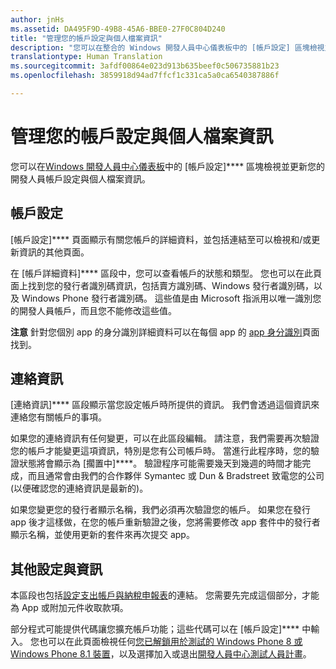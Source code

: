 ```yaml
---
author: jnHs
ms.assetid: DA495F9D-49B8-45A6-BBE0-27F0C804D240
title: "管理您的帳戶設定與個人檔案資訊"
description: "您可以在整合的 Windows 開發人員中心儀表板中的 [帳戶設定] 區塊檢視並更新您的開發人員帳戶設定與個人檔案資訊。"
translationtype: Human Translation
ms.sourcegitcommit: 3afdf00864e023d913b635beef0c506735881b23
ms.openlocfilehash: 3859918d94ad7ffcf1c331ca5a0ca6540387886f

---
```

# 管理您的帳戶設定與個人檔案資訊

您可以在[Windows 開發人員中心儀表板](using-the-windows-dev-center-dashboard.md)中的 \[帳戶設定\]**** 區塊檢視並更新您的開發人員帳戶設定與個人檔案資訊。

## 帳戶設定

[帳戶設定]**** 頁面顯示有關您帳戶的詳細資料，並包括連結至可以檢視和/或更新資訊的其他頁面。

在 [帳戶詳細資料]**** 區段中，您可以查看帳戶的狀態和類型。 您也可以在此頁面上找到您的發行者識別碼資訊，包括賣方識別碼、Windows 發行者識別碼，以及 Windows Phone 發行者識別碼。 這些值是由 Microsoft 指派用以唯一識別您的開發人員帳戶，而且您不能修改這些值。

**注意** 針對您個別 app 的身分識別詳細資料可以在每個 app 的 [app 身分識別](view-app-identity-details.md)頁面找到。

## 連絡資訊

[連絡資訊]**** 區段顯示當您設定帳戶時所提供的資訊。 我們會透過這個資訊來連絡您有關帳戶的事項。

如果您的連絡資訊有任何變更，可以在此區段編輯。 請注意，我們需要再次驗證您的帳戶才能變更這項資訊，特別是您有公司帳戶時。 當進行此程序時，您的驗證狀態將會顯示為 [擱置中]****。 驗證程序可能需要幾天到幾週的時間才能完成，而且通常會由我們的合作夥伴 Symantec 或 Dun &amp; Bradstreet 致電您的公司 (以便確認您的連絡資訊是最新的)。

如果您變更您的發行者顯示名稱，我們必須再次驗證您的帳戶。 如果您在發行 app 後才這樣做，在您的帳戶重新驗證之後，您將需要修改 app 套件中的發行者顯示名稱，並使用更新的套件來再次提交 app。

## 其他設定與資訊

本區段也包括[設定支出帳戶與納稅申報表](setting-up-your-payout-account-and-tax-forms.md)的連結。 您需要先完成這個部分，才能為 App 或附加元件收取款項。

部分程式可能提供代碼讓您擴充帳戶功能；這些代碼可以在 [帳戶設定]**** 中輸入。 您也可以在此頁面檢視任何[您已解鎖用於測試的 Windows Phone 8 或 Windows Phone 8.1 裝置](http://go.microsoft.com/fwlink/p/?LinkId=533897)，以及選擇加入或退出[開發人員中心測試人員計畫](dev-center-insider-program.md)。




<!--HONumber=Aug16_HO3-->


